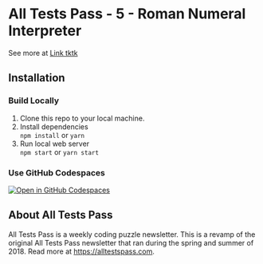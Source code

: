 # All Tests Pass - 5 - Roman Numeral Interpreter

See more at [Link tktk]()

## Installation

### Build Locally

1. Clone this repo to your local machine.
2. Install dependencies  
        `npm install` or `yarn`
3. Run local web server  
        `npm start` or `yarn start`

### Use GitHub Codespaces
[![Open in GitHub Codespaces](https://github.com/codespaces/badge.svg)](https://codespaces.new/fillerwriter/alltestspass-week5?quickstart=1)

## About All Tests Pass

All Tests Pass is a weekly coding puzzle newsletter. This is a revamp of the original All Tests Pass newsletter that ran
during the spring and summer of 2018. Read more at https://alltestspass.com.